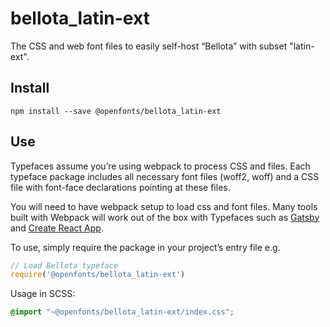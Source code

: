 
# bellota_latin-ext

The CSS and web font files to easily self-host “Bellota” with subset "latin-ext".

## Install

`npm install --save @openfonts/bellota_latin-ext`

## Use

Typefaces assume you’re using webpack to process CSS and files. Each typeface
package includes all necessary font files (woff2, woff) and a CSS file with
font-face declarations pointing at these files.

You will need to have webpack setup to load css and font files. Many tools built
with Webpack will work out of the box with Typefaces such as [Gatsby](https://github.com/gatsbyjs/gatsby)
and [Create React App](https://github.com/facebookincubator/create-react-app).

To use, simply require the package in your project’s entry file e.g.

```javascript
// Load Bellota typeface
require('@openfonts/bellota_latin-ext')
```

Usage in SCSS:
```scss
@import "~@openfonts/bellota_latin-ext/index.css";
```
